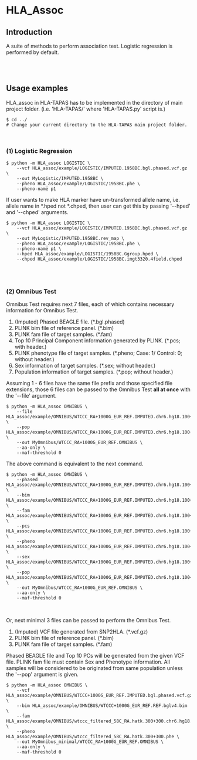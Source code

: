 # HLA_Assoc

## Introduction
A suite of methods to perform association test. Logistic regression is performed by default.

<br>
<br>

## Usage examples

HLA_assoc in HLA-TAPAS has to be implemented in the directory of main project folder. (i.e. 'HLA-TAPAS/' where 'HLA-TAPAS.py' script is.)

```
$ cd ../ 
# Change your current directory to the HLA-TAPAS main project folder.
```

<br>

### **(1) Logistic Regression**

```
$ python -m HLA_assoc LOGISTIC \
    --vcf HLA_assoc/example/LOGISTIC/IMPUTED.1958BC.bgl.phased.vcf.gz \
    --out MyLogistic/IMPUTED.1958BC \
    --pheno HLA_assoc/example/LOGISTIC/1958BC.phe \
    --pheno-name p1
```

If user wants to make HLA marker have un-transformed allele name, i.e. allele name in *.hped not *.chped, then user can get this by passing '--hped' and '--chped' arguments.

```
$ python -m HLA_assoc LOGISTIC \
    --vcf HLA_assoc/example/LOGISTIC/IMPUTED.1958BC.bgl.phased.vcf.gz \
    --out MyLogistic/IMPUTED.1958BC.rev_map \
    --pheno HLA_assoc/example/LOGISTIC/1958BC.phe \
    --pheno-name p1 \
    --hped HLA_assoc/example/LOGISTIC/1958BC.Ggroup.hped \
    --chped HLA_assoc/example/LOGISTIC/1958BC.imgt3320.4field.chped
```

<br>
<br>

### **(2) Omnibus Test**

Omnibus Test requires next 7 files, each of which contains necessary information for Omnibus Test.

1. (Imputed) Phased BEAGLE file. (*.bgl.phased)
2. PLINK bim file of reference panel. (*.bim)
3. PLINK fam file of target samples. (*.fam)
4. Top 10 Principal Component information generated by PLINK. (*.pcs; with header.)
5. PLINK phenotype file of target samples. (*.pheno; Case: 1/ Control: 0; without header.)
6. Sex information of target samples. (*.sex; without header.)
7. Population information of target samples. (*.pop; without header.)


Assuming 1 - 6 files have the same file prefix and those specified file extensions, those 6 files can be passed to the Omnibus Test **all at once** with the '--file' argument.

<!-- ```
# Under construction. (2020.05.11. WS.)
$ Rscript run_omnibus_test.R --file cohort --pop pop  \
	--out output --aa-only --omnibus \
	--remove-samples-by-haplo \
     	--remove-samples-aa-pattern AA_B \
	--min-haplo-count 10 --maf-threshold 0 
``` -->

```
$ python -m HLA_assoc OMNIBUS \
    --file HLA_assoc/example/OMNIBUS/WTCCC_RA+1000G_EUR_REF.IMPUTED.chr6.hg18.100+100 \
    --pop HLA_assoc/example/OMNIBUS/WTCCC_RA+1000G_EUR_REF.IMPUTED.chr6.hg18.100+100.pop \
    --out MyOmnibus/WTCCC_RA+1000G_EUR_REF.OMNIBUS \
    --aa-only \
    --maf-threshold 0
```

The above command is equivalent to the next command.

```
$ python -m HLA_assoc OMNIBUS \
    --phased HLA_assoc/example/OMNIBUS/WTCCC_RA+1000G_EUR_REF.IMPUTED.chr6.hg18.100+100.bgl.phased \
    --bim HLA_assoc/example/OMNIBUS/WTCCC_RA+1000G_EUR_REF.IMPUTED.chr6.hg18.100+100.bim \
    --fam HLA_assoc/example/OMNIBUS/WTCCC_RA+1000G_EUR_REF.IMPUTED.chr6.hg18.100+100.fam \
    --pcs HLA_assoc/example/OMNIBUS/WTCCC_RA+1000G_EUR_REF.IMPUTED.chr6.hg18.100+100.pcs \
    --pheno HLA_assoc/example/OMNIBUS/WTCCC_RA+1000G_EUR_REF.IMPUTED.chr6.hg18.100+100.pheno \
    --sex HLA_assoc/example/OMNIBUS/WTCCC_RA+1000G_EUR_REF.IMPUTED.chr6.hg18.100+100.sex \
    --pop HLA_assoc/example/OMNIBUS/WTCCC_RA+1000G_EUR_REF.IMPUTED.chr6.hg18.100+100.pop \
    --out MyOmnibus/WTCCC_RA+1000G_EUR_REF.OMNIBUS \
    --aa-only \
    --maf-threshold 0
```

<br>

Or, next minimal 3 files can be passed to perform the Omnibus Test.

1. (Imputed) VCF file generated from SNP2HLA. (*.vcf.gz)
2. PLINK bim file of reference panel. (*.bim)
3. PLINK fam file of target samples. (*.fam)

Phased BEAGLE file and Top 10 PCs will be generated from the given VCF file. PLINK fam file must contain Sex and Phenotype information. All samples will be considered to be originated from same population unless the '--pop' argument is given.

```
$ python -m HLA_assoc OMNIBUS \
    --vcf HLA_assoc/example/OMNIBUS/WTCCC+1000G_EUR_REF.IMPUTED.bgl.phased.vcf.gz \
    --bim HLA_assoc/example/OMNIBUS/WTCCC+1000G_EUR_REF.REF.bglv4.bim \
    --fam HLA_assoc/example/OMNIBUS/wtccc_filtered_58C_RA.hatk.300+300.chr6.hg18.fam \
    --pheno HLA_assoc/example/OMNIBUS/wtccc_filtered_58C_RA.hatk.300+300.phe \
    --out MyOmnibus_minimal/WTCCC_RA+1000G_EUR_REF.OMNIBUS \
    --aa-only \
    --maf-threshold 0
```

<!-- <br>

```
$ python -m HLA_assoc OMNIBUS \
    --vcf HLA_assoc/example/OMNIBUS/1958BC+HM_CEU_REF.IMPUTED.bgl.phased.vcf.gz \
    --bim HLA_assoc/example/OMNIBUS/1958BC+HM_CEU_REF.REF.bglv4.bim \
    --fam HLA_assoc/example/OMNIBUS/1958BC.fam \
    --pheno HLA_assoc/example/OMNIBUS/1958BC.phe \
    --out MyOmnibus_minimal/1958BC+HM_CEU_REF.minimal_input.OMNIBUS \
    --aa-only \
    --maf-threshold 0
``` -->